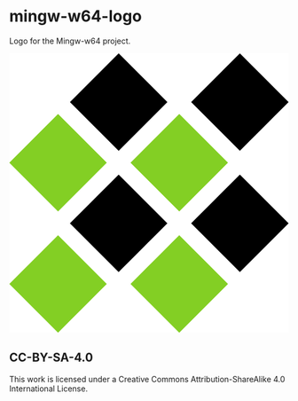 # mingw-w64-logo
Logo for the Mingw-w64 project.

![a grid of four alternating green and black diamonds](./mingw-w64.svg)

## CC-BY-SA-4.0

This work is licensed under a Creative Commons Attribution-ShareAlike 4.0 International License.
